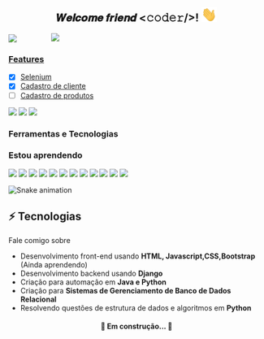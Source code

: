 <h2 align="center"> 𝑾𝒆𝒍𝒄𝒐𝒎𝒆 𝒇𝒓𝒊𝒆𝒏𝒅 <𝚌𝚘𝚍𝚎𝚛/>! <img src="https://raw.githubusercontent.com/ABSphreak/ABSphreak/master/gifs/Hi.gif" width="30px"></h2>





<div>
  
  
 <a href="https://github.com/DiogovBortolotti">
  <img align='center'  width="410" src="https://github-readme-stats.vercel.app/api?username=DiogovBortolotti&show_icons=true&theme=tokyonight&include_all_commits=true&count_private=true"/>
  <img align='right' width="420"  src="https://github-readme-stats.vercel.app/api/top-langs/?username=DiogovBortolotti&layout=compact&langs_count=7&theme=tokyonight"/>
</div>


  
### Features

- [x] Selenium
- [x] Cadastro de cliente
- [ ] Cadastro de produtos
 
<div> 
  <a href="https://www.instagram.com/diogovbortolotti/" target="_blank"><img src="https://img.shields.io/badge/-Instagram-%23E4405F?style=for-the-badge&logo=instagram&logoColor=white" target="_blank"></a>
  <a href="https://discord.gg/G9GPg5SA75" target="_blank"><img src="https://img.shields.io/badge/Discord-7289DA?style=for-the-badge&logo=discord&logoColor=white" target="_blank"></a> 
  <a href="https://www.instagram.com/diogovbortolotti/" target="_blank"><img src="https://img.shields.io/badge/-LinkedIn-%230077B5?style=for-the-badge&logo=linkedin&logoColor=white" target="_blank"></a> 
</div>
  
  ### Ferramentas e Tecnologias
  
  ### Estou aprendendo
 
<img src="https://cdn.jsdelivr.net/gh/devicons/devicon/icons/python/python-original.svg" width="60px"/>
<img src="https://cdn.jsdelivr.net/gh/devicons/devicon/icons/mysql/mysql-original-wordmark.svg" width="60px"/>
<img src="https://cdn.jsdelivr.net/gh/devicons/devicon/icons/django/django-original.svg" width="60px"/>
<img src="https://cdn.jsdelivr.net/gh/devicons/devicon/icons/java/java-original.svg" width="60px"/>
<img src="https://cdn.jsdelivr.net/gh/devicons/devicon/icons/javascript/javascript-original.svg" width="60px"/>
<img src="https://cdn.jsdelivr.net/gh/devicons/devicon/icons/docker/docker-original.svg" width="60px"/>
<img src="https://cdn.jsdelivr.net/gh/devicons/devicon/icons/html5/html5-original.svg" width="60px"/>
<img src="https://cdn.jsdelivr.net/gh/devicons/devicon/icons/redhat/redhat-original.svg" width="60px"/>
<img src="https://cdn.jsdelivr.net/gh/devicons/devicon/icons/vscode/vscode-original.svg" width="60px"/>
<img src="https://avatars.githubusercontent.com/u/983927?s=200&v=4" width="60px"/>
<img src="https://img.icons8.com/color/344/tomcat.png" width="60px"/>
<img src="https://img.icons8.com/color/452/adobe-photoshop--v1.png" width="60px"/>
  
  
![Snake animation](https://github.com/DiogovBortolotti/blob/output/github-contribution-grid-snake.svg)
  
  ##  ⚡ Tecnologias
Fale comigo sobre
- Desenvolvimento front-end usando **HTML, Javascript,CSS,Bootstrap** (Ainda aprendendo)
- Desenvolvimento backend usando **Django**
- Criação para automação em **Java e Python**
- Criação para **Sistemas de Gerenciamento de Banco de Dados Relacional**
- Resolvendo questões de estrutura de dados e algoritmos em **Python**


  
  
 <h4 align="center"> 
	🚧  Em construção...  🚧
</h4>

